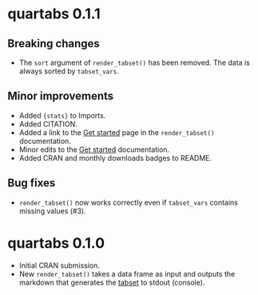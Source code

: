 # quartabs 0.1.1

## Breaking changes

* The `sort` argument of `render_tabset()` has been removed. The data is always sorted by `tabset_vars`.

## Minor improvements

* Added `{stats}` to Imports.
* Added CITATION.
* Added a link to the [Get started](https://sayuks.github.io/quartabs/vignettes/get_started.html) page in the `render_tabset()` documentation.  
* Minor edits to the [Get started](https://sayuks.github.io/quartabs/vignettes/get_started.html) documentation.
* Added CRAN and monthly downloads badges to README.

## Bug fixes

* `render_tabset()` now works correctly even if `tabset_vars` contains missing values (#3).

# quartabs 0.1.0

* Initial CRAN submission.
* New `render_tabset()` takes a data frame as input and outputs the markdown that generates the [tabset](https://quarto.org/docs/output-formats/html-basics.html#tabsets) to stdout (console).
